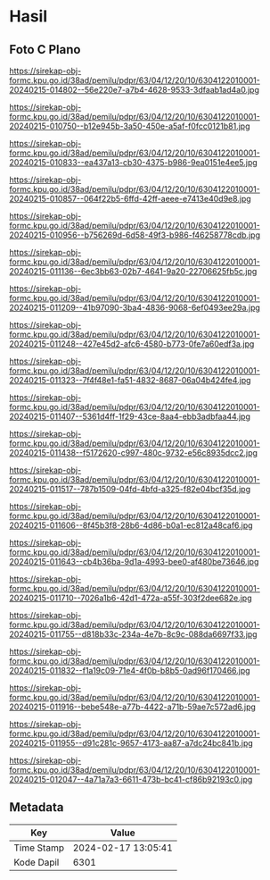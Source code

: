 # Hasil

## Foto C Plano

https://sirekap-obj-formc.kpu.go.id/38ad/pemilu/pdpr/63/04/12/20/10/6304122010001-20240215-014802--56e220e7-a7b4-4628-9533-3dfaab1ad4a0.jpg

https://sirekap-obj-formc.kpu.go.id/38ad/pemilu/pdpr/63/04/12/20/10/6304122010001-20240215-010750--b12e945b-3a50-450e-a5af-f0fcc0121b81.jpg

https://sirekap-obj-formc.kpu.go.id/38ad/pemilu/pdpr/63/04/12/20/10/6304122010001-20240215-010833--ea437a13-cb30-4375-b986-9ea0151e4ee5.jpg

https://sirekap-obj-formc.kpu.go.id/38ad/pemilu/pdpr/63/04/12/20/10/6304122010001-20240215-010857--064f22b5-6ffd-42ff-aeee-e7413e40d9e8.jpg

https://sirekap-obj-formc.kpu.go.id/38ad/pemilu/pdpr/63/04/12/20/10/6304122010001-20240215-010956--b756269d-6d58-49f3-b986-f46258778cdb.jpg

https://sirekap-obj-formc.kpu.go.id/38ad/pemilu/pdpr/63/04/12/20/10/6304122010001-20240215-011136--6ec3bb63-02b7-4641-9a20-22706625fb5c.jpg

https://sirekap-obj-formc.kpu.go.id/38ad/pemilu/pdpr/63/04/12/20/10/6304122010001-20240215-011209--41b97090-3ba4-4836-9068-6ef0493ee29a.jpg

https://sirekap-obj-formc.kpu.go.id/38ad/pemilu/pdpr/63/04/12/20/10/6304122010001-20240215-011248--427e45d2-afc6-4580-b773-0fe7a60edf3a.jpg

https://sirekap-obj-formc.kpu.go.id/38ad/pemilu/pdpr/63/04/12/20/10/6304122010001-20240215-011323--7f4f48e1-fa51-4832-8687-06a04b424fe4.jpg

https://sirekap-obj-formc.kpu.go.id/38ad/pemilu/pdpr/63/04/12/20/10/6304122010001-20240215-011407--5361d4ff-1f29-43ce-8aa4-ebb3adbfaa44.jpg

https://sirekap-obj-formc.kpu.go.id/38ad/pemilu/pdpr/63/04/12/20/10/6304122010001-20240215-011438--f5172620-c997-480c-9732-e56c8935dcc2.jpg

https://sirekap-obj-formc.kpu.go.id/38ad/pemilu/pdpr/63/04/12/20/10/6304122010001-20240215-011517--787b1509-04fd-4bfd-a325-f82e04bcf35d.jpg

https://sirekap-obj-formc.kpu.go.id/38ad/pemilu/pdpr/63/04/12/20/10/6304122010001-20240215-011606--8f45b3f8-28b6-4d86-b0a1-ec812a48caf6.jpg

https://sirekap-obj-formc.kpu.go.id/38ad/pemilu/pdpr/63/04/12/20/10/6304122010001-20240215-011643--cb4b36ba-9d1a-4993-bee0-af480be73646.jpg

https://sirekap-obj-formc.kpu.go.id/38ad/pemilu/pdpr/63/04/12/20/10/6304122010001-20240215-011710--7026a1b6-42d1-472a-a55f-303f2dee682e.jpg

https://sirekap-obj-formc.kpu.go.id/38ad/pemilu/pdpr/63/04/12/20/10/6304122010001-20240215-011755--d818b33c-234a-4e7b-8c9c-088da6697f33.jpg

https://sirekap-obj-formc.kpu.go.id/38ad/pemilu/pdpr/63/04/12/20/10/6304122010001-20240215-011832--f1a19c09-71e4-4f0b-b8b5-0ad96f170466.jpg

https://sirekap-obj-formc.kpu.go.id/38ad/pemilu/pdpr/63/04/12/20/10/6304122010001-20240215-011916--bebe548e-a77b-4422-a71b-59ae7c572ad6.jpg

https://sirekap-obj-formc.kpu.go.id/38ad/pemilu/pdpr/63/04/12/20/10/6304122010001-20240215-011955--d91c281c-9657-4173-aa87-a7dc24bc841b.jpg

https://sirekap-obj-formc.kpu.go.id/38ad/pemilu/pdpr/63/04/12/20/10/6304122010001-20240215-012047--4a71a7a3-6611-473b-bc41-cf86b92193c0.jpg


## Metadata

| Key        | Value               |
| ---------- | ------------------- |
| Time Stamp | 2024-02-17 13:05:41 |
| Kode Dapil | 6301                |



